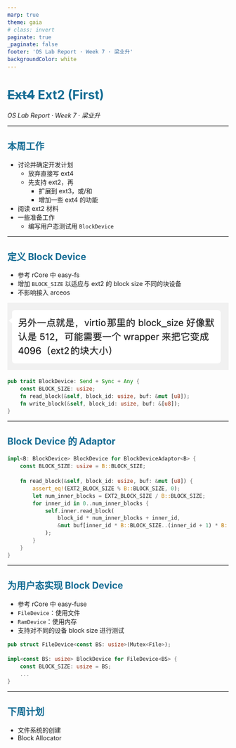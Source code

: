 ```yaml
---
marp: true
theme: gaia
# class: invert
paginate: true
_paginate: false
footer: 'OS Lab Report · Week 7 · 梁业升'
backgroundColor: white
---
```


<style>
.sec {
   opacity: 75% 
}
h1, h2 {
  color: #146C94;
}
</style>

<style>
  :root {
    --color-background: #fff;
    --color-foreground: #333;
    --color-highlight: #146C94;
    --color-dimmed: #00000088;
  }
</style>

<!-- _footer: '' -->
<!-- _class: lead -->

# ~~Ext4~~ Ext2 (First)

*OS Lab Report · Week 7 · 梁业升*

---

## 本周工作

- 讨论并确定开发计划
  - 放弃直接写 ext4
  - 先支持 ext2，再
    - 扩展到 ext3，或/和
    - 增加一些 ext4 的功能
- 阅读 ext2 材料
- 一些准备工作
  - 编写用户态测试用 `BlockDevice`

---

## 定义 Block Device

- 参考 rCore 中 easy-fs
- 增加 `BLOCK_SIZE` 以适应与 ext2 的 block size 不同的块设备
- 不影响接入 arceos

![bg right:40% contain](../assets/week7-block-size.png)

```rust
pub trait BlockDevice: Send + Sync + Any {
    const BLOCK_SIZE: usize;
    fn read_block(&self, block_id: usize, buf: &mut [u8]);
    fn write_block(&self, block_id: usize, buf: &[u8]);
}
```


---

## Block Device 的 Adaptor

```rust
impl<B: BlockDevice> BlockDevice for BlockDeviceAdaptor<B> {
    const BLOCK_SIZE: usize = B::BLOCK_SIZE;

    fn read_block(&self, block_id: usize, buf: &mut [u8]) {
        assert_eq!(EXT2_BLOCK_SIZE % B::BLOCK_SIZE, 0);
        let num_inner_blocks = EXT2_BLOCK_SIZE / B::BLOCK_SIZE;
        for inner_id in 0..num_inner_blocks {
            self.inner.read_block(
                block_id * num_inner_blocks + inner_id,
                &mut buf[inner_id * B::BLOCK_SIZE..(inner_id + 1) * B::BLOCK_SIZE],
            );
        }
    }
}
```

---

## 为用户态实现 Block Device

- 参考 rCore 中 easy-fuse
- `FileDevice`：使用文件
- `RamDevice`：使用内存
- 支持对不同的设备 block size 进行测试

```rust
pub struct FileDevice<const BS: usize>(Mutex<File>);

impl<const BS: usize> BlockDevice for FileDevice<BS> {
    const BLOCK_SIZE: usize = BS;
    ...
}
```

---

## 下周计划

- 文件系统的创建
- Block Allocator
